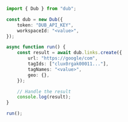 <!-- Start SDK Example Usage [usage] -->
```typescript
import { Dub } from "dub";

const dub = new Dub({
    token: "DUB_API_KEY",
    workspaceId: "<value>",
});

async function run() {
    const result = await dub.links.create({
        url: "https://google/com",
        tagIds: ["clux0rgak00011..."],
        tagNames: "<value>",
        geo: {},
    });

    // Handle the result
    console.log(result);
}

run();

```
<!-- End SDK Example Usage [usage] -->